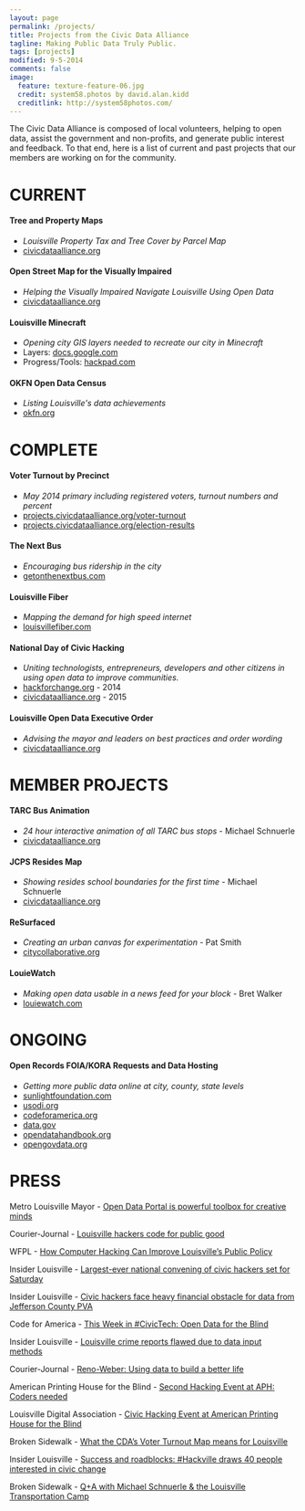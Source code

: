 ```yaml
---
layout: page
permalink: /projects/
title: Projects from the Civic Data Alliance
tagline: Making Public Data Truly Public.
tags: [projects]
modified: 9-5-2014
comments: false
image:
  feature: texture-feature-06.jpg
  credit: system58.photos by david.alan.kidd
  creditlink: http://system58photos.com/
---
```


The Civic Data Alliance is composed of local volunteers, helping to open data, assist the government and non-profits, and generate public interest and feedback.  To that end, here is a list of current and past projects that our members are working on for the community.



# CURRENT

#### **Tree and Property Maps**
* *Louisville Property Tax and Tree Cover by Parcel Map*
* [civicdataalliance.org](http://www.civicdataalliance.org/louisville-property-tax-tree-canopy-map-open-data/)

#### **Open Street Map for the Visually Impaired**
* *Helping the Visually Impaired Navigate Louisville Using Open Data*
* [civicdataalliance.org](http://www.civicdataalliance.org/gis-open-data-american-printing-house-open-street-map/)

#### **Louisville Minecraft**
* *Opening city GIS layers needed to recreate our city in Minecraft*
* Layers: [docs.google.com](https://docs.google.com/a/yourmapper.com/document/d/1BaNt7-RC48QQM8U1s6UMJlU6CNc7Igxk7IaVRh5wxgQ/edit)
* Progress/Tools: [hackpad.com](https://hackpad.com/Minecraft-Louisville-Ub1wrkuQJ2a)

#### **OKFN Open Data Census**
* *Listing Louisville's data achievements*
* [okfn.org](http://us-city.census.okfn.org/place/louisville)




# COMPLETE 

#### **Voter Turnout by Precinct**
* *May 2014 primary including registered voters, turnout numbers and percent*
* [projects.civicdataalliance.org/voter-turnout](http://projects.civicdataalliance.org/voter-turnout/)
* [projects.civicdataalliance.org/election-results](http://projects.civicdataalliance.org/election-results/)

#### **The Next Bus**
* *Encouraging bus ridership in the city*
* [getonthenextbus.com](http://www.getonthenextbus.com)


#### **Louisville Fiber**
* *Mapping the demand for high speed internet*
* [louisvillefiber.com](http://www.louisvillefiber.com/)

#### **National Day of Civic Hacking**
* *Uniting technologists, entrepreneurs, developers and other citizens in using open data to improve communities.*
* [hackforchange.org](http://blog.yourmapper.com/2014/06/hack-for-change-louisville-recap-2014/) - 2014
* [civicdataalliance.org](http://www.civicdataalliance.org/national-day-of-civic-hacking-louisville/) - 2015

#### **Louisville Open Data Executive Order**
* *Advising the mayor and leaders on best practices and order wording*
* [civicdataalliance.org](http://www.civicdataalliance.org/forum/?place=msg%2Fcivicdataalliance%2FiNpZKsimyf0%2FYPyqmThcnTEJ)



# MEMBER PROJECTS #

#### **TARC Bus Animation**
* *24 hour interactive animation of all TARC bus stops* - Michael Schnuerle
* [civicdataalliance.org](https://yourmapper.cartodb.com/viz/ef80ee32-1a81-11e5-ac33-0e018d66dc29/public_map)

#### **JCPS Resides Map**
* *Showing resides school boundaries for the first time* - Michael Schnuerle
* [civicdataalliance.org](http://data.civicdataalliance.org/dataset/jcps-resides-school-map-kml)

#### **ReSurfaced**
* *Creating an urban canvas for experimentation* - Pat Smith
* [citycollaborative.org](http://citycollaborative.org/popupplaza/)

#### **LouieWatch**
* *Making open data usable in a news feed for your block* - Bret Walker
* [louiewatch.com](http://louiewatch.com/)




# ONGOING

#### **Open Records FOIA/KORA Requests and Data Hosting**
* *Getting more public data online at city, county, state levels*
* [sunlightfoundation.com](http://sunlightfoundation.com/opendataguidelines/)
* [usodi.org](https://usodi.org/)
* [codeforamerica.org](http://www.codeforamerica.org/)
* [data.gov](https://www.data.gov/open-gov/)
* [opendatahandbook.org](http://opendatahandbook.org/)
* [opengovdata.org](http://opengovdata.org/)




# PRESS 

Metro Louisville Mayor - [Open Data Portal is powerful toolbox for creative minds](https://louisvilleky.gov/news/open-data-portal-powerful-toolbox-creative-minds)

Courier-Journal - [Louisville hackers code for public good](http://www.courier-journal.com/story/news/local/2015/06/07/louisville-hackers-code-public-good/28666213/)

WFPL - [How Computer Hacking Can Improve Louisville’s Public Policy](http://wfpl.org/how-computer-hacking-can-improve-louisvilles-public-policy/)

Insider Louisville - [Largest-ever national convening of civic hackers set for Saturday](http://insiderlouisville.com/startups/ecosystem/civic-data-alliance-hosts-national-day-civic-hacking-weekend/)

Insider Louisville - [Civic hackers face heavy financial obstacle for data from Jefferson County PVA](http://insiderlouisville.com/metro/social_good/civic-hackers-face-heavy-financial-obstacle-data-jefferson-county-pva/)

Code for America - [This Week in #CivicTech: Open Data for the Blind](http://www.codeforamerica.org/blog/2015/05/21/this-week-in-civictech-open-data-for-the-blind/)

Insider Louisville - [Louisville crime reports flawed due to data input methods](http://insiderlouisville.com/news/data/)

Courier-Journal - [Reno-Weber: Using data to build a better life](http://www.courier-journal.com/story/opinion/2015/05/16/greater-louisville-project-data-driven-community-outcomes/27463879/)

American Printing House for the Blind - [Second Hacking Event at APH: Coders needed](http://www.aph.org/pr/20150303-Louisville-Civic-Data-Alliance-to-hold-Second-Civic-Hacking-Event.html)

Louisville Digital Association - [Civic Hacking Event at American Printing House for the Blind ](http://www.louisvilledigital.org/events/louisvilles-civic-data-alliance-to-hold-second-civic-hacking-event-at-american-printing-house-for-the-blind-on-march-21-coders-needed/)

Broken Sidewalk - [What the CDA’s Voter Turnout Map means for Louisville](http://brokensidewalk.com/2014/voter-turnout-map/)

Insider Louisville - [Success and roadblocks: #Hackville draws 40 people interested in civic change](http://insiderlouisville.com/metro/social_good/hackville-draws-40-people-interested-in-civic-change/)

Broken Sidewalk - [Q+A with Michael Schnuerle & the Louisville Transportation Camp](http://brokensidewalk.com/2011/an-open-data-qa-with-michael-schnuerle-and-the-louisville-transportation-camp/)





